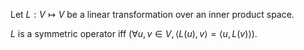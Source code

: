 Let $L: V \mapsto V$ be a linear transformation over an inner product space.

$L$ is a symmetric operator iff $(\forall u, v \in V, \langle L(u), v \rangle = \langle u, L(v) \rangle)$.
